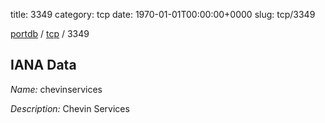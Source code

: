 title: 3349
category: tcp
date: 1970-01-01T00:00:00+0000
slug: tcp/3349

[portdb](/) / [tcp](/category/tcp.html) / 3349


## IANA Data

_Name:_ chevinservices

_Description:_ Chevin Services

